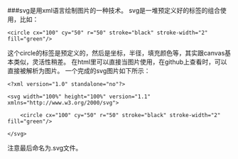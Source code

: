 ###svg是用xml语言绘制图片的一种技术。
svg是一堆预定义好的标签的组合使用，比如：

```
<circle cx="100" cy="50" r="50" stroke="black" stroke-width="2" fill="green"/>
```
这个circle的标签是预定义的，然后是坐标，半径，填充颜色等，其实跟canvas基本类似，灵活性稍差。
在html里可以直接当图片使用，在github上查看时，可以直接被解析为图片。
一个完成的svg图片如下所示：

```
<?xml version="1.0" standalone="no"?>

<svg width="100%" height="100%" version="1.1"
xmlns="http://www.w3.org/2000/svg">

    <circle cx="100" cy="50" r="50" stroke="black" stroke-width="2" fill="green"/>

</svg>
```
注意最后命名为.svg文件。